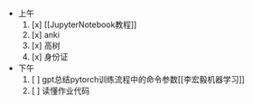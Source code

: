 - 上午
	1. [x] [[JupyterNotebook教程]]
	2. [x] anki
	3. [x] 高树
	4. [x] 身份证
- 下午
	1. [ ] gpt总结pytorch训练流程中的命令参数[[李宏毅机器学习]]
	2. [ ] 读懂作业代码
	